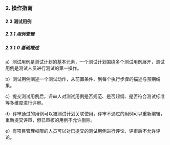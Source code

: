 ### 2. 操作指南

#### 2.3 测试用例

##### 2.3.1 用例管理

##### 2.3.1.0 基础概述

a）测试用例是测试计划的基本元素，一个测试计划围绕多个测试用例展开，测试用例是测试人员进行测试的第一操作。

b）测试用例阐述一个测试动作，从前置条件、到每个执行步骤的描述与预期结果。

c）提交测试用例后，评审人对测试用例是否规范、是否超纲、是否符合测试标准等多维度进行评审。

d）评审通过的用例可以被测试计划关联使用，评审不通过的用例可以重新编辑，重新提交评审，但已审核的用例不允许删除。

e）有项目管理权限的人员可以对已提交的测试用例进行评论，评审后不允许评论。
